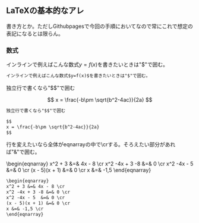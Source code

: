 ## LaTeXの基本的なアレ

書き方とか。ただしGithubpagesで今回の手順においてなので常にこれで想定の表記になるとは限らん。

### 数式

インラインで例えばこんな数式$y=f(x)$を書きたいときは"$"で囲む。

```markdown
インラインで例えばこんな数式$y=f(x)$を書きたいときは"$"で囲む。
```

独立行で書くなら"$$"で囲む

$$
x = \frac{-b\pm \sqrt{b^2-4ac}}{2a}
$$

```markdown
独立行で書くなら"$$"で囲む

$$
x = \frac{-b\pm \sqrt{b^2-4ac}}{2a}
$$
```

行を変えたいなら全体がeqnarrayの中で\crする。そろえたい部分があれば"&"で囲む。

\begin{eqnarray}
x^2 + 3 &=& 4x - 8 \cr
x^2 -4x + 3 -8 &=& 0 \cr
x^2 -4x - 5  &=& 0 \cr
(x - 5)(x + 1) &=& 0 \cr
x &=& -1,5 
\end{eqnarray}


```markdown
\begin{eqnarray}
x^2 + 3 &=& 4x - 8 \cr
x^2 -4x + 3 -8 &=& 0 \cr
x^2 -4x - 5  &=& 0 \cr
(x - 5)(x + 1) &=& 0 \cr
x &=& -1,5 \cr 
\end{eqnarray}
```


